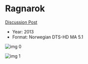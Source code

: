 # Ragnarok

[Discussion Post](https://www.avsforum.com/threads/bass-eq-for-filtered-movies.2995212/post-57669712)

* Year: 2013
* Format: Norwegian DTS-HD MA 5.1

![img 0](https://i.imgur.com/Ae0a0mZ.jpg)

![img 1](https://i.imgur.com/TIWqLoF.jpg)

